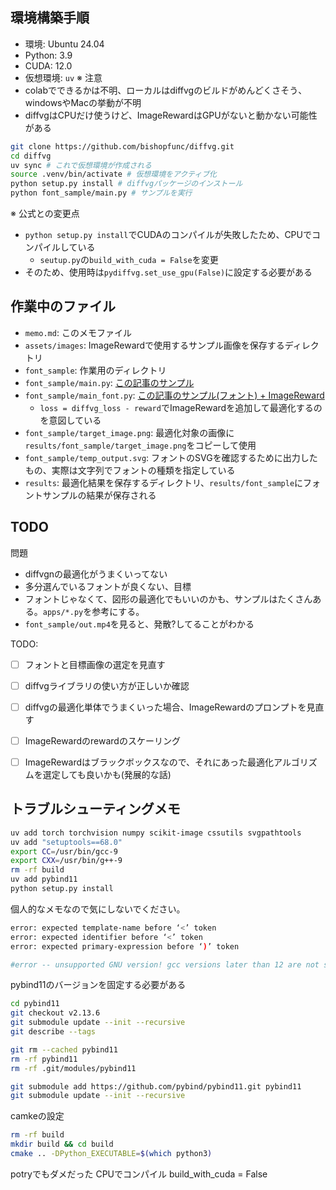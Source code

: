 ## 環境構築手順
- 環境: Ubuntu 24.04
- Python: 3.9
- CUDA: 12.0
- 仮想環境: `uv` 
※ 注意
- colabでできるかは不明、ローカルはdiffvgのビルドがめんどくさそう、windowsやMacの挙動が不明
- diffvgはCPUだけ使うけど、ImageRewardはGPUがないと動かない可能性がある

```bash
git clone https://github.com/bishopfunc/diffvg.git
cd diffvg
uv sync # これで仮想環境が作成される
source .venv/bin/activate # 仮想環境をアクティブ化
python setup.py install # diffvgパッケージのインストール
python font_sample/main.py # サンプルを実行
```
※ 公式との変更点
- `python setup.py install`でCUDAのコンパイルが失敗したため、CPUでコンパイルしている
  - `seutup.py`の`build_with_cuda = False`を変更
- そのため、使用時は`pydiffvg.set_use_gpu(False)`に設定する必要がある

## 作業中のファイル
- `memo.md`: このメモファイル
- `assets/images`: ImageRewardで使用するサンプル画像を保存するディレクトリ
- `font_sample`: 作業用のディレクトリ
- `font_sample/main.py`: [この記事のサンプル](https://zenn.dev/morisawa/articles/about-diffvg)
- `font_sample/main_font.py`: [この記事のサンプル(フォント) + ImageReward](https://zenn.dev/morisawa/articles/about-diffvg_font)
  - `loss = diffvg_loss - reward`でImageRewardを追加して最適化するのを意図している
- `font_sample/target_image.png`: 最適化対象の画像に`results/font_sample/target_image.png`をコピーして使用
- `font_sample/temp_output.svg`: フォントのSVGを確認するために出力したもの、実際は文字列でフォントの種類を指定している
- `results`: 最適化結果を保存するディレクトリ、`results/font_sample`にフォントサンプルの結果が保存される


## TODO
問題
- diffvgnの最適化がうまくいってない
- 多分選んでいるフォントが良くない、目標
- フォントじゃなくて、図形の最適化でもいいのかも、サンプルはたくさんある。`apps/*.py`を参考にする。
- `font_sample/out.mp4`を見ると、発散?してることがわかる

TODO:
- [ ] フォントと目標画像の選定を見直す
- [ ] diffvgライブラリの使い方が正しいか確認
- [ ] diffvgの最適化単体でうまくいった場合、ImageRewardのプロンプトを見直す
- [ ] ImageRewardのrewardのスケーリング
- [ ] ImageRewardはブラックボックスなので、それにあった最適化アルゴリズムを選定しても良いかも(発展的な話)


## トラブルシューティングメモ
```bash
uv add torch torchvision numpy scikit-image cssutils svgpathtools
uv add "setuptools==68.0"
export CC=/usr/bin/gcc-9
export CXX=/usr/bin/g++-9
rm -rf build
uv add pybind11
python setup.py install
```


個人的なメモなので気にしないでください。

```bash
error: expected template-name before ‘<’ token
error: expected identifier before ‘<’ token
error: expected primary-expression before ‘)’ token
```


```bash
#error -- unsupported GNU version! gcc versions later than 12 are not supported!
```

pybind11のバージョンを固定する必要がある
```bash
cd pybind11
git checkout v2.13.6
git submodule update --init --recursive
git describe --tags

git rm --cached pybind11
rm -rf pybind11
rm -rf .git/modules/pybind11

git submodule add https://github.com/pybind/pybind11.git pybind11
git submodule update --init --recursive
```

camkeの設定
```bash
rm -rf build
mkdir build && cd build
cmake .. -DPython_EXECUTABLE=$(which python3)
```



potryでもダメだった
CPUでコンパイル
build_with_cuda = False

